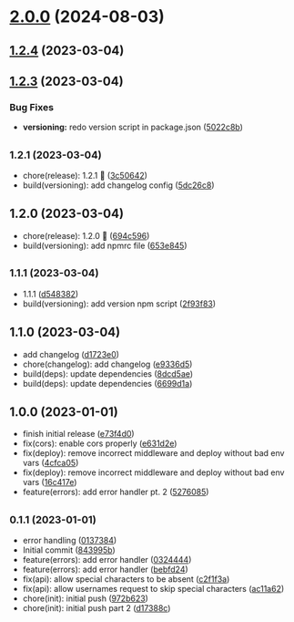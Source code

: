 # [2.0.0](https://github.com/Zwiqler94/Username-Generator/compare/v1.2.4...v2.0.0) (2024-08-03)

## [1.2.4](https://github.com/Zwiqler94/Username-Generator/compare/v1.2.3...v1.2.4) (2023-03-04)

## [1.2.3](https://github.com/Zwiqler94/Username-Generator/compare/v1.2.1...v1.2.3) (2023-03-04)

### Bug Fixes

- **versioning:** redo version script in package.json ([5022c8b](https://github.com/Zwiqler94/Username-Generator/commit/5022c8bac817e76009a2ad105076ccea7a1ce964))

## <small>1.2.1 (2023-03-04)</small>

- chore(release): 1.2.1 :tada: ([3c50642](https://github.com/Zwiqler94/Username-Generator/commit/3c50642))
- build(versioning): add changelog config ([5dc26c8](https://github.com/Zwiqler94/Username-Generator/commit/5dc26c8))

## 1.2.0 (2023-03-04)

- chore(release): 1.2.0 :tada: ([694c596](https://github.com/Zwiqler94/Username-Generator/commit/694c596))
- build(versioning): add npmrc file ([653e845](https://github.com/Zwiqler94/Username-Generator/commit/653e845))

## <small>1.1.1 (2023-03-04)</small>

- 1.1.1 ([d548382](https://github.com/Zwiqler94/Username-Generator/commit/d548382))
- build(versioning): add version npm script ([2f93f83](https://github.com/Zwiqler94/Username-Generator/commit/2f93f83))

## 1.1.0 (2023-03-04)

- add changelog ([d1723e0](https://github.com/Zwiqler94/Username-Generator/commit/d1723e0))
- chore(changelog): add changelog ([e9336d5](https://github.com/Zwiqler94/Username-Generator/commit/e9336d5))
- build(deps): update dependencies ([8dcd5ae](https://github.com/Zwiqler94/Username-Generator/commit/8dcd5ae))
- build(deps): update dependencies ([6699d1a](https://github.com/Zwiqler94/Username-Generator/commit/6699d1a))

## 1.0.0 (2023-01-01)

- finish initial release ([e73f4d0](https://github.com/Zwiqler94/Username-Generator/commit/e73f4d0))
- fix(cors): enable cors properly ([e631d2e](https://github.com/Zwiqler94/Username-Generator/commit/e631d2e))
- fix(deploy): remove incorrect middleware and deploy without bad env vars ([4cfca05](https://github.com/Zwiqler94/Username-Generator/commit/4cfca05))
- fix(deploy): remove incorrect middleware and deploy without bad env vars ([16c417e](https://github.com/Zwiqler94/Username-Generator/commit/16c417e))
- feature(errors): add error handler pt. 2 ([5276085](https://github.com/Zwiqler94/Username-Generator/commit/5276085))

## <small>0.1.1 (2023-01-01)</small>

- error handling ([0137384](https://github.com/Zwiqler94/Username-Generator/commit/0137384))
- Initial commit ([843995b](https://github.com/Zwiqler94/Username-Generator/commit/843995b))
- feature(errors): add error handler ([0324444](https://github.com/Zwiqler94/Username-Generator/commit/0324444))
- feature(errors): add error handler ([bebfd24](https://github.com/Zwiqler94/Username-Generator/commit/bebfd24))
- fix(api): allow special characters to be absent ([c2f1f3a](https://github.com/Zwiqler94/Username-Generator/commit/c2f1f3a))
- fix(api): allow usernames request to skip special characters ([ac11a62](https://github.com/Zwiqler94/Username-Generator/commit/ac11a62))
- chore(init): initial push ([972b623](https://github.com/Zwiqler94/Username-Generator/commit/972b623))
- chore(init): initial push part 2 ([d17388c](https://github.com/Zwiqler94/Username-Generator/commit/d17388c))
